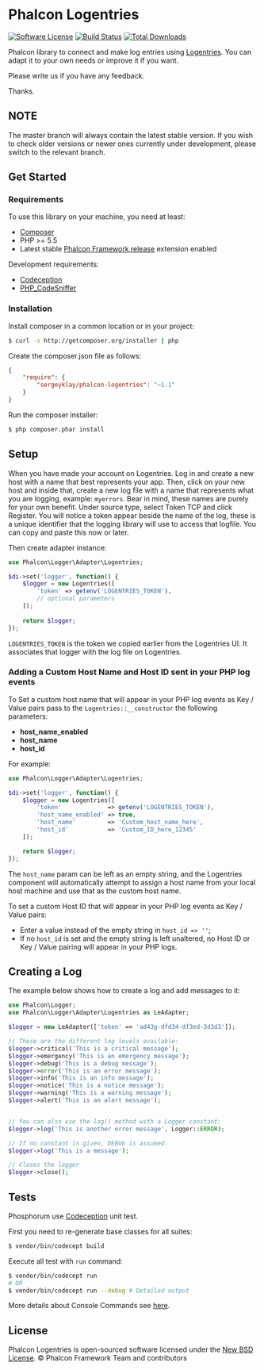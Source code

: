 # Phalcon Logentries

[![Software License](https://img.shields.io/badge/license-BSD--3-brightgreen.svg?style=flat-square)](docs/LICENSE.md)
[![Build Status](https://img.shields.io/travis/sergeyklay/phalcon-logentries/master.svg?style=flat-square)](https://travis-ci.org/sergeyklay/phalcon-logentries)
[![Total Downloads](https://img.shields.io/packagist/dt/sergeyklay/phalcon-logentries.svg?style=flat-square)](https://packagist.org/packages/sergeyklay/phalcon-logentries)

Phalcon library to connect and make log entries using [Logentries][1].
You can adapt it to your own needs or improve it if you want.

Please write us if you have any feedback.

Thanks.

## NOTE

The master branch will always contain the latest stable version. If you wish
to check older versions or newer ones currently under development, please
switch to the relevant branch.

## Get Started

### Requirements

To use this library on your machine, you need at least:

* [Composer][2]
* PHP >= 5.5
* Latest stable [Phalcon Framework release][3] extension enabled

Development requirements:

* [Codeception][4]
* [PHP_CodeSniffer][5]

### Installation

Install composer in a common location or in your project:

```sh
$ curl -s http://getcomposer.org/installer | php
```

Create the composer.json file as follows:

```json
{
    "require": {
        "sergeyklay/phalcon-logentries": "~1.1"
    }
}
```

Run the composer installer:

```sh
$ php composer.phar install
```

## Setup

When you have made your account on Logentries. Log in and create a new host with a name that best represents your app.
Then, click on your new host and inside that, create a new log file with a name that represents what you are logging,
example: `myerrors`. Bear in mind, these names are purely for your own benefit. Under source type, select Token TCP
and click Register. You will notice a token appear beside the name of the log, these is a unique identifier that the logging
library will use to access that logfile. You can copy and paste this now or later.

Then create adapter instance:

```php
use Phalcon\Logger\Adapter\Logentries;

$di->set('logger', function() {
    $logger = new Logentries([
        'token' => getenv('LOGENTRIES_TOKEN'),
        // optional parameters
    ]);
    
    return $logger;
});
```

`LOGENTRIES_TOKEN` is the token we copied earlier from the Logentries UI.
It associates that logger with the log file on Logentries.

### Adding a Custom Host Name and Host ID sent in your PHP log events

To Set a custom host name that will appear in your PHP log events as Key / Value pairs
pass to the `Logentries::__constructor` the following parameters:

- **host_name_enabled**
- **host_name**
- **host_id**

For example:

```php
use Phalcon\Logger\Adapter\Logentries;

$di->set('logger', function() {
    $logger = new Logentries([
        'token'             => getenv('LOGENTRIES_TOKEN'),
        'host_name_enabled' => true,
        'host_name'         => 'Custom_host_name_here',
        'host_id'           => 'Custom_ID_here_12345'
    ]);

    return $logger;
});
```

The `host_name` param can be left as an empty string, and the Logentries component will automatically attempt to
assign a host name from your local host machine and use that as the custom host name.

To set a custom Host ID that will appear in your PHP log events as Key / Value pairs:
* Enter a value instead of the empty string in `host_id => ''`;
* If no `host_id` is set and the empty string is left unaltered, no Host ID or Key / Value pairing will appear in your PHP logs.

## Creating a Log

The example below shows how to create a log and add messages to it:

```php
use Phalcon\Logger;
use Phalcon\Logger\Adapter\Logentries as LeAdapter;

$logger = new LeAdapter(['token' => 'ad43g-dfd34-df3ed-3d3d3']);

// These are the different log levels available:
$logger->critical('This is a critical message');
$logger->emergency('This is an emergency message');
$logger->debug('This is a debug message');
$logger->error('This is an error message');
$logger->info('This is an info message');
$logger->notice('This is a notice message');
$logger->warning('This is a warning message');
$logger->alert('This is an alert message');


// You can also use the log() method with a Logger constant:
$logger->log('This is another error message', Logger::ERROR);

// If no constant is given, DEBUG is assumed.
$logger->log('This is a message');

// Closes the logger
$logger->close();
```

## Tests

Phosphorum use [Codeception][4] unit test.

First you need to re-generate base classes for all suites:

```bash
$ vendor/bin/codecept build
```

Execute all test with `run` command:

```bash
$ vendor/bin/codecept run
# OR
$ vendor/bin/codecept run --debug # Detailed output
```

More details about Console Commands see [here][6].

## License

Phalcon Logentries is open-sourced software licensed under the [New BSD License][7].
© Phalcon Framework Team and contributors

[1]: https://logentries.com/
[2]: https://getcomposer.org/
[3]: https://github.com/phalcon/cphalcon/releases
[4]: http://codeception.com/
[5]: https://github.com/squizlabs/PHP_CodeSniffer
[6]: http://codeception.com/docs/reference/Commands
[7]: https://github.com/phalcon/forum/blob/master/docs/LICENSE.md
